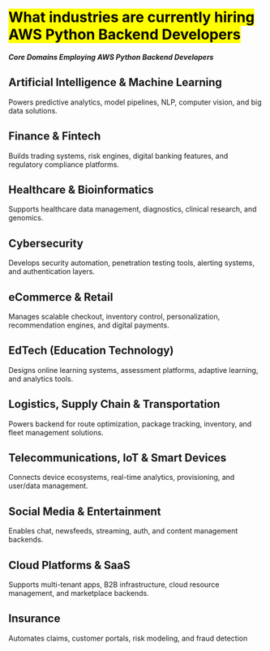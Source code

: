 # <mark><b> What industries are currently hiring AWS Python Backend Developers</b></mark>

***Core Domains Employing AWS Python Backend Developers***

## Artificial Intelligence & Machine Learning

Powers predictive analytics, model pipelines, NLP, computer vision, and big data solutions.

## Finance & Fintech

Builds trading systems, risk engines, digital banking features, and regulatory compliance platforms.

## Healthcare & Bioinformatics

Supports healthcare data management, diagnostics, clinical research, and genomics.

## Cybersecurity

Develops security automation, penetration testing tools, alerting systems, and authentication layers.

## eCommerce & Retail

Manages scalable checkout, inventory control, personalization, recommendation engines, and digital payments.

## EdTech (Education Technology)

Designs online learning systems, assessment platforms, adaptive learning, and analytics tools.

## Logistics, Supply Chain & Transportation

Powers backend for route optimization, package tracking, inventory, and fleet management solutions.

## Telecommunications, IoT & Smart Devices

Connects device ecosystems, real-time analytics, provisioning, and user/data management.

## Social Media & Entertainment

Enables chat, newsfeeds, streaming, auth, and content management backends.

## Cloud Platforms & SaaS

Supports multi-tenant apps, B2B infrastructure, cloud resource management, and marketplace backends.

## Insurance

Automates claims, customer portals, risk modeling, and fraud detection
